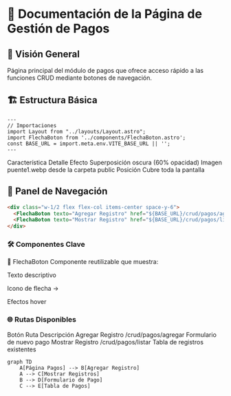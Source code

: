 # 📄 Documentación de la Página de Gestión de Pagos

## 🌟 Visión General
Página principal del módulo de pagos que ofrece acceso rápido a las funciones CRUD mediante botones de navegación.

## 🏗 Estructura Básica

```astro
---
// Importaciones
import Layout from "../layouts/Layout.astro";
import FlechaBoton from '../components/FlechaBoton.astro';
const BASE_URL = import.meta.env.VITE_BASE_URL || '';
---
```

Característica	Detalle
Efecto	Superposición oscura (60% opacidad)
Imagen	puente1.webp desde la carpeta public
Posición	Cubre toda la pantalla


## 🧭 Panel de Navegación
```html
<div class="w-1/2 flex flex-col items-center space-y-6">
  <FlechaBoton texto="Agregar Registro" href="${BASE_URL}/crud/pagos/agregar"/>
  <FlechaBoton texto="Mostrar Registro" href="${BASE_URL}/crud/pagos/listar"/> 
</div>
```

### 🛠 Componentes Clave
🎯 FlechaBoton
Componente reutilizable que muestra:

Texto descriptivo

Icono de flecha →

Efectos hover

### 🌐 Rutas Disponibles
Botón	Ruta	Descripción
Agregar Registro	/crud/pagos/agregar	Formulario de nuevo pago
Mostrar Registro	/crud/pagos/listar	Tabla de registros existentes

```mermaid
graph TD
    A[Página Pagos] --> B[Agregar Registro]
    A --> C[Mostrar Registros]
    B --> D[Formulario de Pago]
    C --> E[Tabla de Pagos]
```




